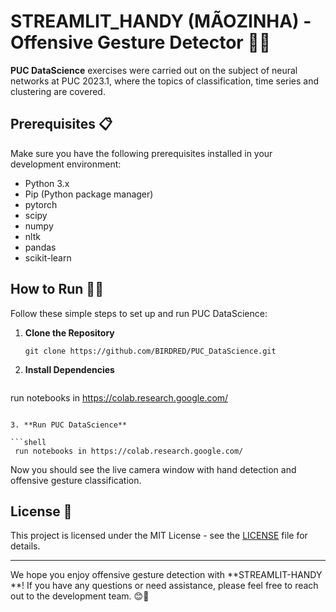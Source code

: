 # STREAMLIT_HANDY (MÃOZINHA) - Offensive Gesture Detector 👋🚫

**PUC DataScience** exercises were carried out on the subject of neural networks at PUC 2023.1, where the topics of classification, time series and clustering are covered.

## Prerequisites 📋

Make sure you have the following prerequisites installed in your development environment:

- Python 3.x
- Pip (Python package manager)
- pytorch
- scipy
- numpy
- nltk
- pandas
- scikit-learn

## How to Run 🏃‍♀️

Follow these simple steps to set up and run PUC DataScience:

1. **Clone the Repository**

   ```shell
   git clone https://github.com/BIRDRED/PUC_DataScience.git
   ```

2. **Install Dependencies**

   ```shell
run notebooks in https://colab.research.google.com/
   ```

3. **Run PUC DataScience**

   ```shell
	run notebooks in https://colab.research.google.com/
   ```

   Now you should see the live camera window with hand detection and offensive gesture classification.


## License 📄

This project is licensed under the MIT License - see the [LICENSE](LICENSE) file for details.

---

We hope you enjoy offensive gesture detection with **STREAMLIT-HANDY **! If you have any questions or need assistance, please feel free to reach out to the development team. 😊👋
